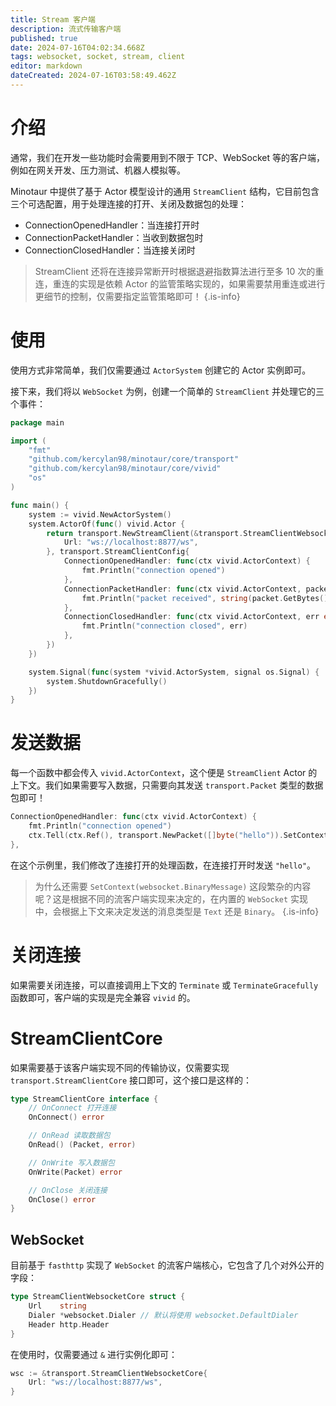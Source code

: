 ```yaml
---
title: Stream 客户端
description: 流式传输客户端
published: true
date: 2024-07-16T04:02:34.668Z
tags: websocket, socket, stream, client
editor: markdown
dateCreated: 2024-07-16T03:58:49.462Z
---
```


# 介绍
通常，我们在开发一些功能时会需要用到不限于 TCP、WebSocket 等的客户端，例如在网关开发、压力测试、机器人模拟等。

Minotaur 中提供了基于 Actor 模型设计的通用 `StreamClient` 结构，它目前包含三个可选配置，用于处理连接的打开、关闭及数据包的处理：

- ConnectionOpenedHandler：当连接打开时
- ConnectionPacketHandler：当收到数据包时
- ConnectionClosedHandler：当连接关闭时

> StreamClient 还将在连接异常断开时根据退避指数算法进行至多 10 次的重连，重连的实现是依赖 Actor 的监管策略实现的，如果需要禁用重连或进行更细节的控制，仅需要指定监管策略即可！
{.is-info}


# 使用
使用方式非常简单，我们仅需要通过 `ActorSystem` 创建它的 Actor 实例即可。

接下来，我们将以 `WebSocket` 为例，创建一个简单的 `StreamClient` 并处理它的三个事件：

```go
package main

import (
	"fmt"
	"github.com/kercylan98/minotaur/core/transport"
	"github.com/kercylan98/minotaur/core/vivid"
	"os"
)

func main() {
	system := vivid.NewActorSystem()
	system.ActorOf(func() vivid.Actor {
		return transport.NewStreamClient(&transport.StreamClientWebsocketCore{
			Url: "ws://localhost:8877/ws",
		}, transport.StreamClientConfig{
			ConnectionOpenedHandler: func(ctx vivid.ActorContext) {
				fmt.Println("connection opened")
			},
			ConnectionPacketHandler: func(ctx vivid.ActorContext, packet transport.Packet) {
				fmt.Println("packet received", string(packet.GetBytes()))
			},
			ConnectionClosedHandler: func(ctx vivid.ActorContext, err error) {
				fmt.Println("connection closed", err)
			},
		})
	})

	system.Signal(func(system *vivid.ActorSystem, signal os.Signal) {
		system.ShutdownGracefully()
	})
}
```

# 发送数据
每一个函数中都会传入 `vivid.ActorContext`，这个便是 `StreamClient` Actor 的上下文。我们如果需要写入数据，只需要向其发送 `transport.Packet` 类型的数据包即可！
```go
ConnectionOpenedHandler: func(ctx vivid.ActorContext) {
    fmt.Println("connection opened")
    ctx.Tell(ctx.Ref(), transport.NewPacket([]byte("hello")).SetContext(websocket.BinaryMessage))
},
```

在这个示例里，我们修改了连接打开的处理函数，在连接打开时发送 `"hello"`。

> 为什么还需要 `SetContext(websocket.BinaryMessage)` 这段繁杂的内容呢？这是根据不同的流客户端实现来决定的，在内置的 `WebSocket` 实现中，会根据上下文来决定发送的消息类型是 `Text` 还是 `Binary`。
{.is-info}

# 关闭连接
如果需要关闭连接，可以直接调用上下文的 `Terminate` 或 `TerminateGracefully` 函数即可，客户端的实现是完全兼容 `vivid` 的。

# StreamClientCore
如果需要基于该客户端实现不同的传输协议，仅需要实现 `transport.StreamClientCore` 接口即可，这个接口是这样的：
```go
type StreamClientCore interface {
	// OnConnect 打开连接
	OnConnect() error

	// OnRead 读取数据包
	OnRead() (Packet, error)

	// OnWrite 写入数据包
	OnWrite(Packet) error

	// OnClose 关闭连接
	OnClose() error
}
```

## WebSocket
目前基于 `fasthttp` 实现了 `WebSocket` 的流客户端核心，它包含了几个对外公开的字段：
```go
type StreamClientWebsocketCore struct {
	Url    string
	Dialer *websocket.Dialer // 默认将使用 websocket.DefaultDialer
	Header http.Header
}
```

在使用时，仅需要通过 `&` 进行实例化即可：
```go
wsc := &transport.StreamClientWebsocketCore{
	Url: "ws://localhost:8877/ws",
}
```